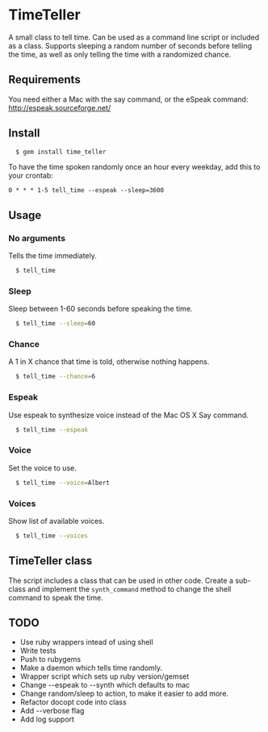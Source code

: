 TimeTeller
==========

A small class to tell time. Can be used as a command line script or included
as a class. Supports sleeping a random number of seconds before telling the
time, as well as only telling the time with a randomized chance.

Requirements
------------

You need either a Mac with the say command, or the eSpeak command:
http://espeak.sourceforge.net/

Install
-------

```bash
  $ gem install time_teller
```

To have the time spoken randomly once an hour every weekday, add this to your crontab:

```
0 * * * 1-5 tell_time --espeak --sleep=3600
```

Usage
-----

### No arguments

Tells the time immediately.

```bash
  $ tell_time
```

### Sleep

Sleep between 1-60 seconds before speaking the time.

```bash
  $ tell_time --sleep=60
```

### Chance

A 1 in X chance that time is told, otherwise nothing happens.

```bash
  $ tell_time --chance=6
```

### Espeak

Use espeak to synthesize voice instead of the Mac OS X Say command.

```bash
  $ tell_time --espeak
```

### Voice

Set the voice to use.

```bash
  $ tell_time --voice=Albert
```

### Voices

Show list of available voices.

```bash
  $ tell_time --voices
```


TimeTeller class
----------------

The script includes a class that can be used in other code. Create a sub-class
and implement the `synth_command` method to change the shell command to speak the
time.

TODO
----

 * Use ruby wrappers intead of using shell
 * Write tests
 * Push to rubygems
 * Make a daemon which tells time randomly.
 * Wrapper script which sets up ruby version/gemset
 * Change --espeak to --synth which defaults to mac
 * Change random/sleep to action, to make it easier to add more.
 * Refactor docopt code into class
 * Add --verbose flag
 * Add log support
